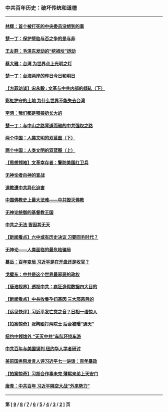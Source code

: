 ### 中共百年历史：破坏传统和道德
---
#### [林辉：首个被打死的中央委员没想到的事](../../pages/nf1176114/n13987400.md?05230430) 
#### [楚一丁：保护堕胎与否之争的是与非](../../pages/nf1176114/n13815642.md?05230430) 
#### [王友群：毛泽东发动的“挖祖坟”运动](../../pages/nf1176114/n13723639.md?05230430) 
#### [蔡大雅：台湾 为世界点上光明之灯](../../pages/nf1176114/n13531530.md?05230430) 
#### [楚一丁：台海两岸的昨日今日和明日](../../pages/nf1176114/n13531468.md?05230430) 
#### [【方菲访谈】宋永毅 : 文革与中共内部的倾轧（下）](../../pages/nf1176114/n13486836.md?05230430) 
#### [彩虹护守的土地 为什么世界不能失去台湾](../../pages/nf1176114/n13476849.md?05230430) 
#### [李清：我们都是喝狼奶长大的](../../pages/nf1176114/n13471478.md?05230430) 
#### [楚一丁：与中山之路背道而驰的中共强权之路](../../pages/nf1176114/n13437270.md?05230430) 
#### [两个中国：人类文明的双蓝图（下）](../../pages/nf1176114/n13423132.md?05230430) 
#### [两个中国：人类文明的双蓝图（上）](../../pages/nf1176114/n13422687.md?05230430) 
#### [【思想领袖】文革幸存者：警防美国红卫兵](../../pages/nf1176114/n13339289.md?05230430) 
#### [无神论者向神的宣战](../../pages/nf1176114/n13281535.md?05230430) 
#### [道教遭中共异化迫害](../../pages/nf1176114/n13281463.md?05230430) 
#### [中国佛教史上最大法难——中共毁灭佛教](../../pages/nf1176114/n13281397.md?05230430) 
#### [无神论统御的基督教王国](../../pages/nf1176114/n13281280.md?05230430) 
#### [中共之无法 皆因其无天](../../pages/nf1176114/n13281088.md?05230430) 
#### [【新闻看点】六中或有历史决议 习要回毛时代？](../../pages/nf1176114/n13222895.md?05230430) 
#### [无神论——人类面临的最危险骗局](../../pages/nf1176114/n13196137.md?05230430) 
#### [慕岳：百年变局 习近平是在开盘还是收官？](../../pages/nf1176114/n13206516.md?05230430) 
#### [戈壁东：中共是这个世界最邪恶的政权](../../pages/nf1176114/n13085641.md?05230430) 
#### [【唐浩视界】透视中共：疯狂造假数据四大目的](../../pages/nf1176114/n13080590.md?05230430) 
#### [【新闻看点】中共收集孕妇基因 三大邪恶目的](../../pages/nf1176114/n13077182.md?05230430) 
#### [【远见快评】习近平发亡党之音？日相一语惊人](../../pages/nf1176114/n13074809.md?05230430) 
#### [【拍案惊奇】张陶殴打两院士 后台被曝“通天”](../../pages/nf1176114/n13070496.md?05230430) 
#### [纽约中领馆外 “天灭中共”车队环绕车游](../../pages/nf1176114/n13070693.md?05230430) 
#### [中共百年与美国误判 纽约华人学者研讨](../../pages/nf1176114/n13067969.md?05230430) 
#### [美前国务院发言人评习近平七一讲话：百年暴政](../../pages/nf1176114/n13066986.md?05230430) 
#### [【拍案惊奇】习胡合作事未完 薄熙来弟上天安门](../../pages/nf1176114/n13065867.md?05230430) 
#### [唐青：中共百年 习近平隔空大战“外来势力”](../../pages/nf1176114/n13065976.md?05230430) 

---
#### 第 [ [9](./9.md?05230430) / [8](./8.md?05230430) / [7](./7.md?05230430) / [6](./6.md?05230430) / [5](./5.md?05230430) / [4](./4.md?05230430) / [3](./3.md?05230430) / [2](./2.md?05230430) ] 页
